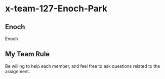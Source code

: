 # x-team-127-Enoch-Park
## Enoch
Enoch
## My Team Rule
Be willing to help each member, and feel free to ask questions related to the assignment.
